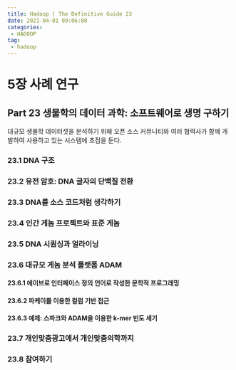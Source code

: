 ```yaml
---
title: Hadoop | The Definitive Guide 23
date: 2021-04-01 09:06:00
categories:
 - HADOOP
tag:
 - hadoop
---
```


# 5장 사례 연구

## Part 23 생물학의 데이터 과학: 소프트웨어로 생명 구하기

대규모 생물학 데이터셋을 분석하기 위해 오픈 소스 커뮤니티와 여러 협력사가 함께 개발하여 사용하고 있는 시스템에 초점을 둔다.

<!-- more -->

### 23.1 DNA 구조



### 23.2 유전 암호: DNA 글자의 단백질 전환



### 23.3 DNA를 소스 코드처럼 생각하기



### 23.4 인간 게놈 프로젝트와 표준 게놈



### 23.5 DNA 시퀀싱과 얼라이닝



### 23.6 대규모 게놈 분석 플랫폼 ADAM

#### 23.6.1 에이브로 인터페이스 정의 언어로 작성한 문학적 프로그래밍

#### 23.6.2 파케이를 이용한 컬럼 기반 접근

#### 23.6.3 예제: 스파크와 ADAM을 이용한 k-mer 빈도 세기



### 23.7 개인맞춤광고에서 개인맞춤의학까지



### 23.8 참여하기